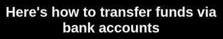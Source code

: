 <div class="header-page">
<div class="transfer-body"> 
<div id="title" class="slide header">
    <h1>Here's how to transfer funds via bank accounts</h1>
</div>
<div id="slide1" class="slide">
    <div class="title">
        <h1>Slide 1</h1>
        <p>User selects the bank account from which the amount to be debited under “From” dropdown list.</p>
    </div>
</div>
<div id="slide2" class="slide">
    <div class="title">
        <h1>Slide 2</h1>
        <p>User selects the bank account to which the amount to be credited under “To” dropdown list.</p>
    </div>
</div>
<div id="slide3" class="slide">
    <div class="title">
        <h1>Slide 2</h1>
        <p>User selects the bank account to which the amount to be credited under “To” dropdown list.</p>
    </div>
</div>
<div id="slide4" class="slide">
    <div class="title">
        <h1>Slide 3</h1>
        <p>User selects the bank account to which the amount to be credited under “To” dropdown list.</p>
    </div>
</div>
</div>
</div>
<style>
    *{
        margin: 0;
        padding: 0;
        box-sizing: border-box;
        font-family: 'Gill Sans', 'Gill Sans MT', Calibri, 'Trebuchet MS', sans-serif;
    }
    /* .header-page{
        height: 100%;
        overflow: hidden;
    } */
    body{
        margin: 0;
        padding: 0;
        perspective: 1px;
        transform-style: preserve-3d;
        height: 100%;
        overflow-y: scroll;
        overflow-y: hidden;
    }
    .slide header h1{
        font-size: 250px;
    }
    .title p{
        font-size: 140%;
        line-height: 150%;
        color: #333;
    }
    .slide {
        position: relative;
        padding: 25vh 10%;
        min-height: 100vh;
        width: 100vw;
        box-sizing: border-box;
        box-shadow: 0 -1px 10px rgba(0, 0, 0, .7);
        transform-style: inherit;
    }
    img {
        position: absolute;
        top: 50%;
        left: 35%;
        width: 320px;
        height: 240px;
        transform: translateZ(.25px) scale(.75) translateX(-94%) translateY(-100%) rotate(2deg);
        padding: 10px;
        border-radius: 5px;
        background: rgba(240, 230, 220, .7);
        box-shadow: 0 0 8px rgba(0, 0, 0, .7);
    }
    img:last-of-type{
        transform: translateZ(.4px) scale(.6) translateX(-104%) translateY(-40%) rotate(-5deg);;
    }
    .slide::before{
        content: "";
        position: absolute;
        top: 0;
        bottom: 0;
        left: 0;
        right: 0;
        box-shadow: 0 0 8px 1px rgba(0, 0, 0, .7);
    }
    .title{
        width: 50%;
        padding: 5%;
        border-radius: 5px;
        background: rgba(240, 230, 220, .7);
        box-shadow: 0 0 8px rgba(0, 0, 0, .7);
    }
    .slide:nth-child(2n) .title{
        margin-left: 0;
        margin-right: auto;
    }
    .slide:nth-child(2n+1) .title{
        margin-left: auto;
        margin-right: 0;
    }
    .slide,
    .slide:before{
        background: 50% 50% / cover;
    }
    .header{
        text-align: center;
        font-size: 175%;
        color: #fff;
        text-shadow: 0 2px 2px #000;
    }
    #title{
        background-image: url("../transfer-via-bank-accounts/transfer-bg.png");
        background-color: black;
        z-index: 2;
    }
    #title h1{
        transform: translateZ(.25px) scale(.75);
        transform-origin: 50% 100%;
    }
    #slide1:before{
        background-image: url("../transfer-via-bank-accounts/transfer-bg.png");
        transform: translateZ(-1px) scale(2);
        background-color: pink;
    }
    #slide2{
        background-image: url("../transfer-via-bank-accounts/transfer-bg.png");
        background-color: white;
        z-index: 2;
    }
    #slide3:before{
        background-image: url("../transfer-via-bank-accounts/transfer-bg.png");
        transform: translateZ(-1px) scale(2);
        background-color: orange;
    }
    #slide4{
        background: #222;
    }

</style>
